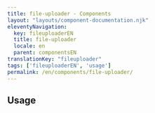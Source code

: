 ```yaml
---
title: file-uploader - Components
layout: "layouts/component-documentation.njk"
eleventyNavigation:
  key: fileuploaderEN
  title: file-uploader
  locale: en
  parent: componentsEN
translationKey: "fileuploader"
tags: ['fileuploaderEN', 'usage']
permalink: /en/components/file-uploader/
---
```


## Usage